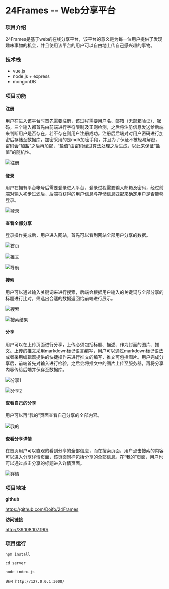 # 24Frames -- Web分享平台

### 项目介绍

​	24Frames是基于web的在线分享平台，该平台的意义是为每一位用户提供了发现趣味事物的机会，并且使用该平台的用户可以自由地上传自己感兴趣的事物。



### 技术栈

- vue.js
- node.js + express
- mongonDB



### 项目功能

#### 注册

用户在进入该平台时首先需要注册，该过程需要用户名、邮箱（无邮箱验证）、密码，三个输入都首先由前端进行字符限制及正则检测，之后将注册信息发送给后端来判断用户是否存在，若不存在则用户注册成功。注册后后端对对用户密码进行加密后存储至数据库，加密采用的是md5加密手段，并且为了保证不被轻易解密，密码会“加盐”之后再加密，“盐值”由密码经过算法处理之后生成，以此来保证“盐值”的随机性。

![注册](.\pic\1.PNG)

#### 登录

用户在拥有平台帐号后需要登录进入平台，登录过程需要输入邮箱及密码，经过前端对输入初步过滤后，后端将获得的用户信息与存储信息匹配来确定用户是否能够登录。

![登录](.\pic\2.PNG)

#### 查看全部分享

登录操作完成后，用户进入网站，首先可以看到网站全部用户分享的数据。

![首页](.\pic\3.PNG)

![推文](.\pic\4.PNG)

![导航](.\pic\5.PNG)

#### 搜索

用户可以通过输入关键词来进行搜索，后端会根据用户输入的关键词与全部分享的标题进行比对，筛选出合适的数据返回给前端进行展示。

![搜索](.\pic\6.PNG)

![搜索结果](.\pic\7.PNG)

#### 分享

用户可以在上传页面进行分享，上传必须包括标题、描述、作为封面的图片、推文。上传的推文采用markdown标记语言编写，用户可以通过markdown标记语法或者采用编辑器提供的快捷操作来进行推文的编写，推文可包括图片。用户完成分享后，前端首先对输入进行检验，之后会将推文中的图片上传至服务器，再将分享内容传给后端并保存至数据库。

![分享1](.\pic\9.PNG)

![分享2](.\pic\10.PNG)

#### 查看自己的分享

用户可以再“我的”页面查看自己分享的全部内容。

![我的](.\pic\11.PNG)

#### 查看分享详情

在首页用户可以直观的看到分享的全部信息，而在搜索页面，用户点击搜索的内容可以进入分享详情页面，该页面同样包括分享的全部信息。在“我的”页面，用户也可以通过点击分享的标题进入详情页面。

![详情](.\pic\8.PNG)





### 项目地址

**github**

<https://github.com/Doifo/24Frames>

**访问链接**

<http://39.108.107.190/>



### 项目运行

```
npm install

cd server

node index.js

访问 http://127.0.0.1:3000/
```

